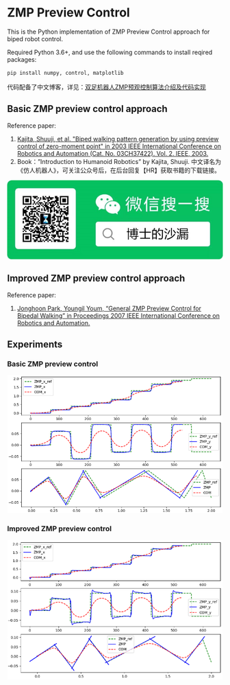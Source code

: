 # ZMP Preview Control

This is the Python implementation of ZMP Preview Control approach for biped robot control.

Required Python 3.6+, and use the following commands to install reqired packages:

```python
pip install numpy, control, matplotlib
```



代码配备了中文博客，详见：[双足机器人ZMP预观控制算法介绍及代码实现](https://zhuanlan.zhihu.com/p/452704228?)



## Basic ZMP preview control approach

Reference paper:

1. [Kajita, Shuuji, et al. "Biped walking pattern generation by using preview control of zero-moment point" in 2003 IEEE International Conference on Robotics and Automation (Cat. No. 03CH37422). Vol. 2. IEEE, 2003.](https://ieeexplore.ieee.org/iel5/8794/27834/01241826.pdf)
2. Book：”Introduction to Humanoid Robotics” by Kajita, Shuuji. 中文译名为《仿人机器人》，可关注公众号后，在后台回复【HR】获取书籍的下载链接。

<img src="pic/%E5%8D%9A%E5%A3%AB%E7%9A%84%E6%B2%99%E6%BC%8F-%E4%BA%8C%E7%BB%B4%E7%A0%81-%E5%B0%8F%E5%B0%BA%E5%AF%B8.jpg" style="zoom: 80%;" />



## Improved ZMP preview control approach

Reference paper:

1. [Jonghoon Park, Youngil Youm, “General ZMP Preview Control for Bipedal Walking” in Proceedings 2007 IEEE International Conference on Robotics and Automation.](https://ieeexplore.ieee.org/document/4209488/authors#authors)



## Experiments

### Basic ZMP preview control

![](pic/Figure_1-16411423577941.png)



### Improved ZMP preview control

![](pic/Figure_3.png)
